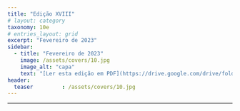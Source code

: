 ```yaml
---
title: "Edição XVIII"
# layout: category
taxonomy: 10e
# entries_layout: grid
excerpt: "Fevereiro de 2023"
sidebar:
  - title: "Fevereiro de 2023"
    image: /assets/covers/10.jpg
    image_alt: "capa"
    text: "[Ler esta edição em PDF](https://drive.google.com/drive/folders/1VLdTF70nA90paDFgnGAW3SXzm_IGp2ZS)"
header:
  teaser         : /assets/covers/10.jpg
---
```


---